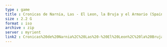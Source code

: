 ```yaml
---
type : game
title : Cronicas de Narnia, Las - El Leon, la Bruja y el Armario (Spain)
size : 2.2 G
format : iso
archive : zip
server : myrient
link2 : Cronicas%20de%20Narnia%2C%20Las%20-%20El%20Leon%2C%20la%20Bruja%20y%20el%20Armario%20%28Spain%29
---
```

